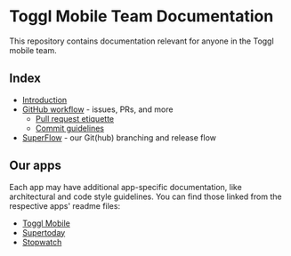 # Toggl Mobile Team Documentation

This repository contains documentation relevant for anyone in the Toggl mobile team.


## Index

- [Introduction](https://github.com/toggl/mobile-docs/blob/develop/introduction.md "Introduction")
- [GitHub workflow](https://github.com/toggl/mobile-docs/blob/develop/github-workflow.md "GitHub Workflow") - issues, PRs, and more
    - [Pull request etiquette](https://github.com/toggl/mobile-docs/blob/develop/pull-request-etiquette.md "Pull Request Etiquette")
    - [Commit guidelines](https://github.com/toggl/mobile-docs/blob/develop/commit-guidelines.md "Commit Guidelines")
- [SuperFlow](https://github.com/toggl/mobile-docs/blob/develop/superflow.md "SuperFlow: Toggl Mobile's branching work flow") - our Git(hub) branching and release flow


## Our apps

Each app may have additional app-specific documentation, like architectural and code style guidelines. You can find those linked from the respective apps' readme files:

- [Toggl Mobile](https://github.com/toggl/mobileapp#toggl-mobile-app- "Toggl Mobile App repository")
- [Supertoday](https://github.com/toggl/superday#-superday- "Superday repository")
- [Stopwatch](https://github.com/toggl/stopwatch/blob/master/Readme.md#toggl-ios-stopwatch-app "Toggl iOS Stopwatch App repository")